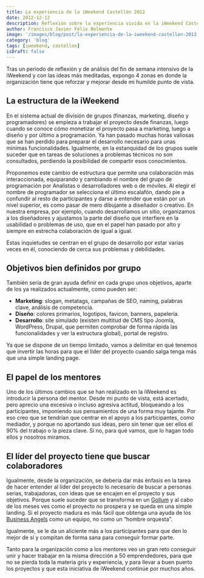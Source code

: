 ```yaml
---
title: La experiencia de la iWeekend Castellón 2012
date: 2012-12-12
description: Reflexión sobre la experiencia vivida en la iWeekend Castellón 2012, destacando aprendizajes, propuestas de mejora y el impacto en la colaboración entre emprendedores.
author: Francisco Javier Félix Belmonte
image: '/images/blog/post/la-experiencia-de-la-iweekend-castellon-2012.webp'
category: 'blog'
tags: [iweekend, castellon]
isDraft: false
---
```


Tras un periodo de reflexión y de análisis del fin de semana intensivo de la iWeekend y con las ideas más meditadas, expongo 4 zonas en donde la organización tiene que reforzar y mejorar desde mi humilde punto de vista.

## La estructura de la iWeekend

En el sistema actual de división de grupos (finanzas, marketing, diseño y programadores) se empieza a trabajar el proyecto desde finanzas, luego cuando se conoce cómo monetizar el proyecto pasa a marketing, luego a diseño y por último a programación. Ya han pasado muchas horas valiosas que se han perdido para preparar el desarrollo necesario para unas mínimas funcionalidades. Igualmente, en la estanquidad de los grupos suele suceder que en tareas de soluciones a problemas técnicos no son consultados, perdiendo la posibilidad de compartir esos conocimientos.

Proponemos este cambio de estructura que permite una colaboración más interaccionada, equiparando y cambiando el nombre del grupo de programación por Analistas o desarrolladores web o de móviles. Al elegir el nombre de programador se selecciona el último escalafón, dando pie a confundir al resto de participantes y darse a entender que están por un nivel superior, es como pasar de mero dibujante a diseñador o creativo. En nuestra empresa, por ejemplo, cuando desarrollamos un sitio, organizamos a los diseñadores y ajustamos la parte del diseño que interfiere en la usabilidad o problemas de uso, que en el papel han pasado por alto y siempre en estrecha colaboración de igual a igual.

Estas inquietudes se centran en el grupo de desarrollo por estar varias veces en él, conociendo de cerca sus problemas y debilidades.

## Objetivos bien definidos por grupo

También sería de gran ayuda definir en cada grupo unos objetivos, aparte de los ya realizados actualmente, como pueden ser:

- **Marketing**: slogan, metatags, campañas de SEO, naming, palabras clave, análisis de competencia.
- **Diseño**: colores primarios, logotipos, favicon, banners, papelería.
- **Desarrollo**: site simulado (existen multitud de CMS tipo Joomla, WordPress, Drupal, que permiten comprobar de forma rápida las funcionalidades y ver la estructura global), portal de registro.

Ya que se dispone de un tiempo limitado, vamos a delimitar en qué tenemos que invertir las horas para que el líder del proyecto cuando salga tenga más que una simple landing page.

## El papel de los mentores

Uno de los últimos cambios que se han realizado en la iWeekend es introducir la persona del mentor. Desde mi punto de vista, está acertado, pero aprecio una excesiva o incluso agresiva actitud, bloqueando a los participantes, imponiendo sus pensamientos de una forma muy tajante. Por eso creo que se tendrían que centrar en el apoyo a los participantes, como mediador, y porque no aportando sus ideas, pero sin tener que ser ellos el 90% del trabajo o la pieza clave. Si no, para qué vamos, que lo hagan todo ellos y nosotros miramos.

## El líder del proyecto tiene que buscar colaboradores

Igualmente, desde la organización, se debería dar más énfasis en la tarea de hacer entender al líder del proyecto lo necesario de buscar a personas serias, trabajadoras, con ideas que se encajen en el proyecto y sus objetivos. Porque suele suceder que se transforma en un [Gollum](http://es.wikipedia.org/wiki/Gollum) y al cabo de los meses ves como el proyecto no prospera y se queda en una simple landing. Si el proyecto madura es más fácil que obtenga una ayuda de los [Business Angels](http://es.wikipedia.org/wiki/Inversor_%C3%A1ngel) como un equipo, no como un “hombre orquesta”.

Igualmente, se le da un aliciente más a los participantes para que den lo mejor de sí y compitan de forma sana para conseguir formar parte.

Tanto para la organización como a los mentores veo un gran reto conseguir unir y hacer trabajar en la misma dirección a 50 emprendedores, para que no se pierda toda la materia gris y experiencia, y para llevar a buen puerto los proyectos y que esta iniciativa de iWeekend continúe por muchos años.